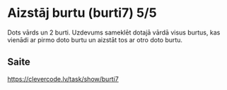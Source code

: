 # Aizstāj burtu (burti7) 5/5
Dots vārds un 2 burti. Uzdevums sameklēt dotajā vārdā visus burtus, kas vienādi ar pirmo doto burtu un aizstāt tos ar otro doto burtu.
## Saite
https://clevercode.lv/task/show/burti7